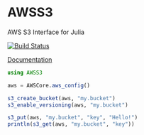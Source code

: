 # AWSS3

AWS S3 Interface for Julia

[![Build Status](https://travis-ci.org/samoconnor/AWSS3.jl.svg)](https://travis-ci.org/samoconnor/AWSS3.jl)

[Documentation](https://juliacloud.github.io/AWSCore.jl/build/AWSS3.html)

```julia
using AWSS3

aws = AWSCore.aws_config()

s3_create_bucket(aws, "my.bucket")
s3_enable_versioning(aws, "my.bucket")

s3_put(aws, "my.bucket", "key", "Hello!")
println(s3_get(aws, "my.bucket", "key"))
```
